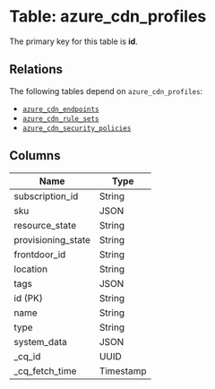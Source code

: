# Table: azure_cdn_profiles


The primary key for this table is **id**.

## Relations
The following tables depend on `azure_cdn_profiles`:
  - [`azure_cdn_endpoints`](azure_cdn_endpoints.md)
  - [`azure_cdn_rule_sets`](azure_cdn_rule_sets.md)
  - [`azure_cdn_security_policies`](azure_cdn_security_policies.md)

## Columns
| Name          | Type          |
| ------------- | ------------- |
|subscription_id|String|
|sku|JSON|
|resource_state|String|
|provisioning_state|String|
|frontdoor_id|String|
|location|String|
|tags|JSON|
|id (PK)|String|
|name|String|
|type|String|
|system_data|JSON|
|_cq_id|UUID|
|_cq_fetch_time|Timestamp|